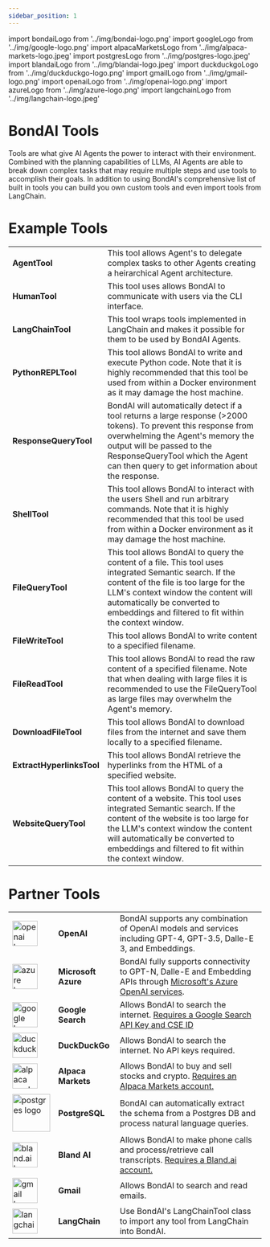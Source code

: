 ```yaml
---
sidebar_position: 1
---
```


import bondaiLogo from '../img/bondai-logo.png'
import googleLogo from '../img/google-logo.png'
import alpacaMarketsLogo from '../img/alpaca-markets-logo.jpeg'
import postgresLogo from '../img/postgres-logo.jpeg'
import blandaiLogo from '../img/blandai-logo.jpeg'
import duckduckgoLogo from '../img/duckduckgo-logo.png'
import gmailLogo from '../img/gmail-logo.png'
import openaiLogo from '../img/openai-logo.png'
import azureLogo from '../img/azure-logo.png'
import langchainLogo from '../img/langchain-logo.jpeg'

# BondAI Tools

Tools are what give AI Agents the power to interact with their environment. Combined with the planning capabilities of LLMs, AI Agents are able to break down complex tasks that may require multiple steps and use tools to accomplish their goals. In addition to using BondAI's comprehensive list of built in tools you can build you own custom tools and even import tools from LangChain.

# Example Tools

|     |  |
| -------- | ------- |
| **AgentTool**     | This tool allows Agent's to delegate complex tasks to other Agents creating a heirarchical Agent architecture.  |
| **HumanTool**     | This tool uses allows BondAI to communicate with users via the CLI interface.  |
| **LangChainTool**     | This tool wraps tools implemented in LangChain and makes it possible for them to be used by BondAI Agents.  |
| **PythonREPLTool**     | This tool allows BondAI to write and execute Python code. Note that it is highly recommended that this tool be used from within a Docker environment as it may damage the host machine.  |
| **ResponseQueryTool**     | BondAI will automatically detect if a tool returns a large response (>2000 tokens). To prevent this response from overwhelming the Agent's memory the output will be passed to the ResponseQueryTool which the Agent can then query to get information about the response.  |
| **ShellTool**     | This tool allows BondAI to interact with the users Shell and run arbitrary commands. Note that it is highly recommended that this tool be used from within a Docker environment as it may damage the host machine.  |
| **FileQueryTool**     | This tool allows BondAI to query the content of a file. This tool uses integrated Semantic search. If the content of the file is too large for the LLM's context window the content will automatically be converted to embeddings and filtered to fit within the context window.  |
| **FileWriteTool**     | This tool allows BondAI to write content to a specified filename.  |
| **FileReadTool**     | This tool allows BondAI to read the raw content of a specified filename. Note that when dealing with large files it is recommended to use the FileQueryTool as large files may overwhelm the Agent's memory.  |
| **DownloadFileTool**     | This tool allows BondAI to download files from the internet and save them locally to a specified filename.  |
| **ExtractHyperlinksTool**     | This tool allows BondAI retrieve the hyperlinks from the HTML of a specified website.  |
| **WebsiteQueryTool**     | This tool allows BondAI to query the content of a website. This tool uses integrated Semantic search. If the content of the website is too large for the LLM's context window the content will automatically be converted to embeddings and filtered to fit within the context window.  |

# Partner Tools

|     |  |  |
| -------- | ------- |------- |
| <img src={openaiLogo} alt="openai logo" width="50"/> | **OpenAI**     | BondAI supports any combination of OpenAI models and services including GPT-4, GPT-3.5, Dalle-E 3, and Embeddings.  |
| <img src={azureLogo} alt="azure logo" width="50"/> | **Microsoft Azure**     | BondAI fully supports connectivity to GPT-N, Dalle-E and Embedding APIs through [Microsoft's Azure OpenAI services](https://azure.microsoft.com/en-us/products/ai-services/openai-service).  |
| <img src={googleLogo} alt="google logo" width="50"/>  | **Google Search**    | Allows BondAI to search the internet. [Requires a Google Search API Key and CSE ID](https://developers.google.com/custom-search/v1/introduction) |
| <img src={duckduckgoLogo} alt="duckduckgo logo" width="50"/> | **DuckDuckGo**     | Allows BondAI to search the internet. No API keys required. |
| <img src={alpacaMarketsLogo} alt="alpaca markets logo" width="50"/> | **Alpaca Markets**     | Allows BondAI to buy and sell stocks and crypto. [Requires an Alpaca Markets account.](https://alpaca.markets/)  |
| <img src={postgresLogo} alt="postgres logo" width="75"/>    | **PostgreSQL**    | BondAI can automatically extract the schema from a Postgres DB and process natural language queries. |
| <img src={blandaiLogo} alt="bland.ai logo" width="50"/> | **Bland AI**     | Allows BondAI to make phone calls and process/retrieve call transcripts. [Requires a Bland.ai account.](https://www.bland.ai/)  |
| <img src={gmailLogo} alt="gmail logo" width="50"/> | **Gmail**     | Allows BondAI to search and read emails.  |
| <img src={langchainLogo} alt="langchain logo" width="50"/> | **LangChain**     | Use BondAI's LangChainTool class to import any tool from LangChain into BondAI.  |

